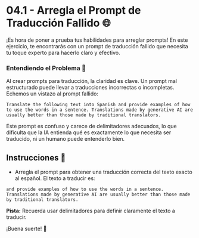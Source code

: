 
# 04.1 - Arregla el Prompt de Traducción Fallido 🌐

¡Es hora de poner a prueba tus habilidades para arreglar prompts! En este ejercicio, te encontrarás con un prompt de traducción fallido que necesita tu toque experto para hacerlo claro y efectivo.

### Entendiendo el Problema 🧐

Al crear prompts para traducción, la claridad es clave. Un prompt mal estructurado puede llevar a traducciones incorrectas o incompletas. Echemos un vistazo al prompt fallido:

```
Translate the following text into Spanish and provide examples of how to use the words in a sentence. Translations made by generative AI are usually better than those made by traditional translators.
```

Este prompt es confuso y carece de delimitadores adecuados, lo que dificulta que la IA entienda qué es exactamente lo que necesita ser traducido, ni un humano puede entenderlo bien.


## Instrucciones 📌

- Arregla el prompt para obtener una traducción correcta del texto exacto al español.
El texto a traducir es: 
```text
and provide examples of how to use the words in a sentence. Translations made by generative AI are usually better than those made by traditional translators.
```


**Pista:** Recuerda usar delimitadores para definir claramente el texto a traducir.

¡Buena suerte! 🎉